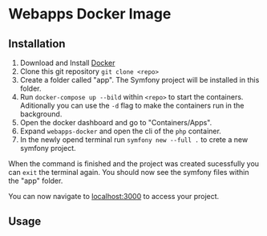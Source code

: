 # Webapps Docker Image

## Installation
1. Download and Install [Docker](https://www.docker.com/get-started "How to install docker")
2. Clone this git repository `git clone <repo>`
3. Create a folder called "app". The Symfony project will be installed in this folder.
4. Run `docker-compose up --bild` within `<repo>` to start the containers. Aditionally you can use the `-d` flag to make the containers run in the background.
5. Open the docker dashboard and go to "Containers/Apps".
6. Expand `webapps-docker` and open the cli of the `php` container.
7. In the newly opend terminal run `symfony new --full .` to crete a new symfony project.

When the command is finished and the project was created sucessfully you can `exit` the terminal again. You should now see the symfony files within the "app" folder.

You can now navigate to [localhost:3000](http://localhost:3000) to access your project.

## Usage
